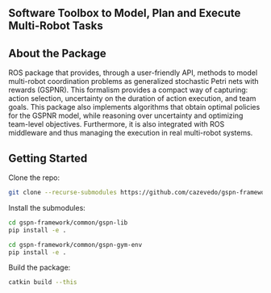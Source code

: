 ## Software Toolbox to Model, Plan and Execute Multi-Robot Tasks

## About the Package
ROS package that provides, through a user-friendly API, methods to model multi-robot coordination problems as generalized stochastic Petri nets with rewards (GSPNR). This formalism provides a compact way of capturing: action selection, uncertainty on the duration of action execution, and team goals. This package also implements algorithms that obtain optimal policies for the GSPNR model, while reasoning over uncertainty and optimizing team-level objectives. Furthermore, it is also integrated with ROS middleware and thus managing the execution in real multi-robot systems.

## Getting Started
Clone the repo:
```bash
git clone --recurse-submodules https://github.com/cazevedo/gspn-framework.git
```
Install the submodules:
```bash
cd gspn-framework/common/gspn-lib
pip install -e .
```
```bash
cd gspn-framework/common/gspn-gym-env
pip install -e .
```
Build the package:
```bash
catkin build --this
```

